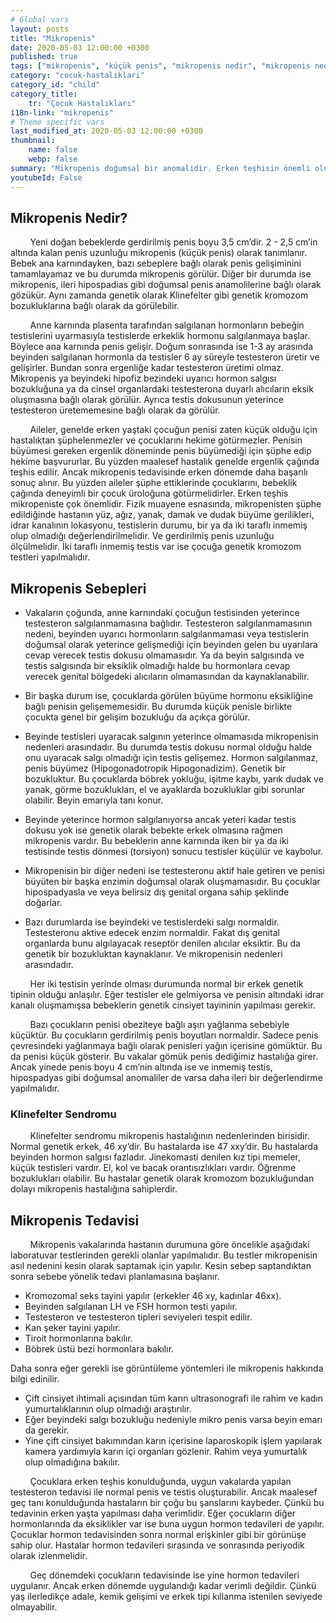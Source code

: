 ```yaml
---
# Global vars
layout: posts
title: "Mikropenis"
date: 2020-05-03 12:00:00 +0300
published: true
tags: ["mikropenis", "küçük penis", "mikropenis nedir", "mikropenis nedeni", "mikropenis neden olur", "küçük penis nedeni", "mikropenis sebebi", "kleinefelter sendromu", "mikropenis tedavi", "mikropenis çözüm", "mikropenis hormon", "mikropenis ilaç", "küçük penis tedavi", "mikropenis ameliyat", "mikropenis hormon", "mikropenis teşhis", "mikropenis kan tahlili", "mikropenis genetik tahlili", "mikropenis estetiği", "yenidoğanda mikropenis"]
category: "cocuk-hastaliklari"
category_id: "child"
category_title:
    tr: "Çocuk Hastalıkları"
i18n-link: "mikropenis"
# Theme specific vars
last_modified_at: 2020-05-03 12:00:00 +0300
thumbnail:
    name: false
    webp: false
summary: "Mikropenis doğumsal bir anomalidir. Erken teşhisin önemli olduğu mikropenis hastalığı genelde maalesef geç teşhis edilir. Erken dönemde yapılan tedavi daha iyi sonuç verir."
youtubeId: False
---
```


## Mikropenis Nedir?

&nbsp;&nbsp;&nbsp;&nbsp;&nbsp;&nbsp;&nbsp;&nbsp;Yeni doğan bebeklerde gerdirilmiş penis boyu 3,5 cm’dir. 2 - 2,5 cm’in altında kalan penis uzunluğu mikropenis (küçük penis) olarak tanımlanır. Bebek ana karnındayken, bazı sebeplere bağlı olarak penis gelişiminini tamamlayamaz ve bu durumda mikropenis görülür. Diğer bir durumda ise mikropenis, ileri hipospadias gibi doğumsal penis anamolilerine bağlı olarak gözükür. Aynı zamanda genetik olarak Klinefelter gibi genetik kromozom bozukluklarına bağlı olarak da görülebilir.

&nbsp;&nbsp;&nbsp;&nbsp;&nbsp;&nbsp;&nbsp;&nbsp;Anne karnında plasenta tarafından salgılanan hormonların bebeğin testislerini uyarmasıyla testislerde erkeklik hormonu salgılanmaya başlar. Böylece ana karnında penis gelişir. Doğum sonrasında ise 1-3 ay arasında beyinden salgılanan hormonla da testisler 6 ay süreyle testesteron üretir ve gelişirler. Bundan sonra ergenliğe kadar testesteron üretimi olmaz. Mikropenis ya beyindeki hipofiz bezindeki uyarıcı hormon salgısı bozukluğuna ya da cinsel organlardaki testesterona duyarlı alıcıların eksik oluşmasına bağlı olarak görülür. Ayrıca testis dokusunun yeterince testesteron üretememesine bağlı olarak da görülür.

&nbsp;&nbsp;&nbsp;&nbsp;&nbsp;&nbsp;&nbsp;&nbsp;Aileler, genelde erken yaştaki çocuğun penisi zaten küçük olduğu için hastalıktan şüphelenmezler ve çocuklarını hekime götürmezler. Penisin büyümesi gereken ergenlik döneminde penis büyümediği için şüphe edip hekime başvururlar. Bu yüzden maalesef hastalık genelde ergenlik çağında teşhis edilir. Ancak mikropenis tedavisinde erken dönemde daha başarılı sonuç alınır. Bu yüzden aileler şüphe ettiklerinde çocuklarını, bebeklik çağında deneyimli bir çocuk üroloğuna götürmelidirler. Erken teşhis mikropeniste çok önemlidir. Fizik muayene esnasında, mikropenisten şüphe edildiğinde hastanın yüz, ağız, yanak, damak ve dudak büyüme gerilikleri, idrar kanalının lokasyonu, testislerin durumu, bir ya da iki taraflı inmemiş olup olmadığı değerlendirilmelidir. Ve gerdirilmiş penis uzunluğu ölçülmelidir. İki taraflı inmemiş testis var ise çocuğa genetik kromozom testleri yapılmalıdır.


## Mikropenis Sebepleri

+ Vakaların çoğunda, anne karnındaki çocuğun testisinden yeterince testesteron salgılanmamasına bağlıdır. Testesteron salgılanmamasının nedeni, beyinden uyarıcı hormonların salgılanmaması veya testislerin doğumsal olarak yeterince gelişmediği için beyinden gelen bu uyarılara cevap verecek testis dokusu olmamasıdır. Ya da beyin salgısında ve testis salgısında bir eksiklik olmadığı halde bu hormonlara cevap verecek genital bölgedeki alıcıların olmamasından da kaynaklanabilir.

+ Bir başka durum ise, çocuklarda görülen büyüme hormonu eksikliğine bağlı penisin gelişememesidir. Bu durumda küçük penisle birlikte çocukta genel bir gelişim bozukluğu da açıkça görülür.

+ Beyinde testisleri uyaracak salgının yeterince olmamasıda mikropenisin nedenleri arasındadır. Bu durumda testis dokusu normal olduğu halde onu uyaracak salgı olmadığı için testis gelişemez. Hormon salgılanmaz, penis büyümez (Hipogonadotropik Hipogonadizim). Genetik bir bozukluktur. Bu çocuklarda böbrek yokluğu, işitme kaybı, yarık dudak ve yanak, görme bozuklukları, el ve ayaklarda bozukluklar gibi sorunlar olabilir. Beyin emarıyla tanı konur.

+ Beyinde yeterince hormon salgılanıyorsa ancak yeteri kadar testis dokusu yok ise genetik olarak bebekte erkek olmasına rağmen mikropenis vardır. Bu bebeklerin anne karnında iken bir ya da iki testisinde testis dönmesi (torsiyon) sonucu testisler küçülür ve kaybolur.

+ Mikropenisin bir diğer nedeni ise testesteronu aktif hale getiren ve penisi büyüten bir başka enzimin doğumsal olarak oluşmamasıdır. Bu çocuklar hipospadyasla ve veya belirsiz dış genital organa sahip şeklinde doğarlar.

+ Bazı durumlarda ise beyindeki ve testislerdeki salgı normaldir. Testesteronu aktive edecek enzim normaldir. Fakat dış genital organlarda bunu algılayacak reseptör denilen alıcılar eksiktir. Bu da genetik bir bozukluktan kaynaklanır. Ve mikropenisin nedenleri arasındadır.

&nbsp;&nbsp;&nbsp;&nbsp;&nbsp;&nbsp;&nbsp;&nbsp;Her iki testisin yerinde olması durumunda normal bir erkek genetik tipinin olduğu anlaşılır. Eğer testisler ele gelmiyorsa ve penisin altındaki idrar kanalı oluşmamışsa bebeklerin genetik cinsiyet tayininin yapılması gerekir.

&nbsp;&nbsp;&nbsp;&nbsp;&nbsp;&nbsp;&nbsp;&nbsp;Bazı çocukların penisi obeziteye bağlı aşırı yağlanma sebebiyle küçüktür. Bu çocukların gerdirilmiş penis boyutları normaldir. Sadece penis çevresindeki yağlanmaya bağlı olarak penisleri yağın içerisine gömüktür. Bu da penisi küçük gösterir. Bu vakalar gömük penis dediğimiz hastalığa girer. Ancak yinede penis boyu 4 cm’nin altında ise ve inmemiş testis, hipospadyas gibi doğumsal anomaliler de varsa daha ileri bir değerlendirme yapılmalıdır.

### Klinefelter Sendromu

&nbsp;&nbsp;&nbsp;&nbsp;&nbsp;&nbsp;&nbsp;&nbsp;Klinefelter sendromu mikropenis hastalığının nedenlerinden birisidir. Normal genetik erkek, 46 xy’dir. Bu hastalarda ise 47 xxy’dir. Bu hastalarda beyinden hormon salgısı fazladır. Jinekomasti denilen kız tipi memeler, küçük testisleri vardır. El, kol ve bacak orantısızlıkları vardır. Öğrenme bozuklukları olabilir. Bu hastalar genetik olarak kromozom bozukluğundan dolayı mikropenis hastalığına sahiplerdir.

## Mikropenis Tedavisi

&nbsp;&nbsp;&nbsp;&nbsp;&nbsp;&nbsp;&nbsp;&nbsp;Mikropenis vakalarında hastanın durumuna göre öncelikle aşağıdaki laboratuvar testlerinden gerekli olanlar yapılmalıdır. Bu testler mikropenisin asıl nedenini kesin olarak saptamak için yapılır. Kesin sebep saptandıktan sonra sebebe yönelik tedavi planlamasına başlanır.

+ Kromozomal seks tayini yapılır (erkekler 46 xy, kadınlar 46xx).
+ Beyinden salgılanan LH ve FSH hormon testi yapılır.
+ Testesteron ve testesteron tipleri seviyeleri tespit edilir.
+ Kan şeker tayini yapılır.
+ Tiroit hormonlarına bakılır.
+ Böbrek üstü bezi hormonlara bakılır.

Daha sonra eğer gerekli ise görüntüleme yöntemleri ile mikropenis hakkında bilgi edinilir.

+ Çift cinsiyet ihtimali açısından tüm karın ultrasonografi ile rahim ve kadın yumurtalıklarının olup olmadığı araştırılır.
+ Eğer beyindeki salgı bozukluğu nedeniyle mikro penis varsa beyin emarı da gerekir.
+ Yine çift cinsiyet bakımından karın içerisine laparoskopik işlem yapılarak kamera yardımıyla karın içi organları gözlenir. Rahim veya yumurtalık olup olmadığına bakılır.

&nbsp;&nbsp;&nbsp;&nbsp;&nbsp;&nbsp;&nbsp;&nbsp;Çocuklara erken teşhis konulduğunda, uygun vakalarda yapılan testesteron tedavisi ile normal penis ve testis oluşturabilir. Ancak maalesef geç tanı konulduğunda hastaların bir çoğu bu şanslarını kaybeder. Çünkü bu tedavinin erken yaşta yapılması daha verimlidir. Eğer çocukların diğer hormonlarında da eksiklikler var ise buna uygun hormon tedavileri de yapılır. Çocuklar hormon tedavisinden sonra normal erişkinler gibi bir görünüşe sahip olur. Hastalar hormon tedavileri sırasında ve sonrasında periyodik olarak izlenmelidir.

&nbsp;&nbsp;&nbsp;&nbsp;&nbsp;&nbsp;&nbsp;&nbsp;Geç dönemdeki çocukların tedavisinde ise yine hormon tedavileri uygulanır. Ancak erken dönemde uygulandığı kadar verimli değildir. Çünkü yaş ilerledikçe adale, kemik gelişimi ve erkek tipi kıllanma istenilen seviyede olmayabilir.
